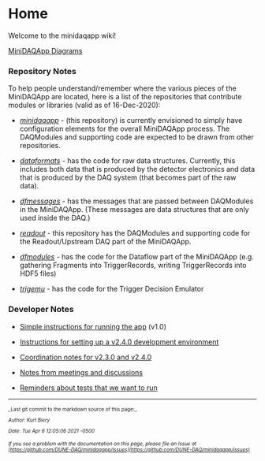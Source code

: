 # Home
Welcome to the minidaqapp wiki!

[MiniDAQApp Diagrams](MiniDAQApp-Diagrams.md)

### Repository Notes

To help people understand/remember where the various pieces of the MiniDAQApp are located, here is a list of the repositories that contribute modules or libraries (valid as of 16-Dec-2020):


* [_minidaqapp_](https://github.com/DUNE-DAQ/minidaqapp) - (this repository) is currently envisioned to simply have configuration elements for the overall MiniDAQApp process. The DAQModules and supporting code are expected to be drawn from other repositories.


* [_dataformats_](https://github.com/DUNE-DAQ/dataformats) - has the code for raw data structures.  Currently, this includes both data that is produced by the detector electronics and data that is produced by the DAQ system (that becomes part of the raw data). 


* [_dfmessages_](https://github.com/DUNE-DAQ/dfmessages) - has the messages that are passed between DAQModules in the MiniDAQApp.  (These messages are data structures that are only used inside the DAQ.)


* [_readout_](https://github.com/DUNE-DAQ/readout) - this repository has the DAQModules and supporting code for the Readout/Upstream DAQ part of the MiniDAQApp.


* [_dfmodules_](https://github.com/DUNE-DAQ/dfmodules) - has the code for the Dataflow part of the MiniDAQApp (e.g. gathering Fragments into TriggerRecords, writing TriggerRecords into HDF5 files)


* [_trigemu_](https://github.com/DUNE-DAQ/trigemu) - has the code for the Trigger Decision Emulator

### Developer Notes


* [Simple instructions for running the app](Simple-instructions-for-running-the-app.md) (v1.0)


* [Instructions for setting up a v2.4.0 development environment](Instructions-for-setting-up-a-v2.4.0-development-environment.md)


* [Coordination notes for v2.3.0 and v2.4.0](Coordination-notes-for-v2.3.0-and-v2.4.0.md)


* [Notes from meetings and discussions](Notes-from-meetings-and-discussions.md)


* [Reminders about tests that we want to run](Reminders-about-tests-that-we-want-to-run.md)

-----

<font size="1">
_Last git commit to the markdown source of this page:_


_Author: Kurt Biery_

_Date: Tue Apr 6 12:05:06 2021 -0500_

_If you see a problem with the documentation on this page, please file an Issue at [https://github.com/DUNE-DAQ/minidaqapp/issues](https://github.com/DUNE-DAQ/minidaqapp/issues)_
</font>

